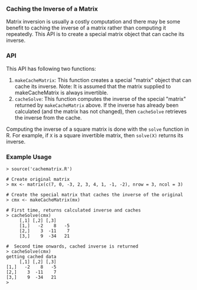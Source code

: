 ### Caching the Inverse of a Matrix

Matrix inversion is usually a costly computation and there may be some
benefit to caching the inverse of a matrix rather than computing it
repeatedly. This API is to create a special matrix object that can cache its
inverse.

### API

This API has following two functions:

1.  `makeCacheMatrix`: This function creates a special "matrix" object
    that can cache its inverse.  Note: It is assumed that the matrix
    supplied to makeCacheMatrix is always invertible.
2.  `cacheSolve`: This function computes the inverse of the special
    "matrix" returned by `makeCacheMatrix` above. If the inverse has
    already been calculated (and the matrix has not changed), then
    `cacheSolve` retrieves the inverse from the cache.

Computing the inverse of a square matrix is done with the `solve`
function in R. For example, if `X` is a square invertible matrix, then
`solve(X)` returns its inverse.


### Example Usage

```
> source('cachematrix.R')

# Create original matrix
> mx <- matrix(c(7, 0, -3, 2, 3, 4, 1, -1, -2), nrow = 3, ncol = 3)

# Create the special matrix that caches the inverse of the original
> cmx <- makeCacheMatrix(mx)

# First time, returns calculated inverse and caches
> cacheSolve(cmx)
     [,1] [,2] [,3]
     [1,]   -2    8   -5
     [2,]    3  -11    7
     [3,]    9  -34   21

#  Second time onwards, cached inverse is returned
> cacheSolve(cmx)
getting cached data
     [,1] [,2] [,3]
[1,]   -2    8   -5
[2,]    3  -11    7
[3,]    9  -34   21
> 
```
